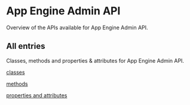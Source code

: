 [
This is a templated file. Adding content to this file may result in it being
reverted. Instead, if you want to place additional content, create an
"overview_content.md" file in `docs/` directory. The Sphinx tool will
pick up on the content and merge the content.
]: #

# App Engine Admin API

Overview of the APIs available for App Engine Admin API.

## All entries

Classes, methods and properties & attributes for
App Engine Admin API.

[classes](https://cloud.google.com/python/docs/reference/appengine/latest/summary_class.html)

[methods](https://cloud.google.com/python/docs/reference/appengine/latest/summary_method.html)

[properties and
attributes](https://cloud.google.com/python/docs/reference/appengine/latest/summary_property.html)
